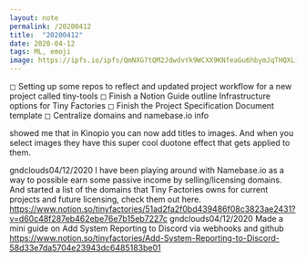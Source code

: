 ```yaml
---
layout: note
permalink: /20200412
title:  "20200412"
date: 2020-04-12 
tags: ML, emoji 
image: https://ipfs.io/ipfs/QmNXG7tQM2JdwdvYk9WCXX9KNfeaGu6hbymJqTHQXLfs9v?filename=20200318.png
---
```


◻︎ Setting up some repos to reflect and updated project workflow for a new project called tiny-tools
◻︎ Finish a Notion Guide outline Infrastructure options for Tiny Factories 
◻︎ Finish the Project Specification Document template
◻︎ Centralize domains and namebase.io info


showed me that in Kinopio you can now add titles to images. And when you select images they have this super cool duotone effect that gets applied to them.

gndclouds04/12/2020
I have been playing around with Namebase.io as a way to possible earn some passive income by selling/licensing domains. And started a list of the domains  that Tiny Factories owns for current projects and future licensing, check them out here. https://www.notion.so/tinyfactories/51ad2fa2f0bd439486f08c3823ae2431?v=d60c48f287eb462ebe76e7b15eb7227c
gndclouds04/12/2020
Made a mini guide on Add System Reporting to Discord via webhooks and github https://www.notion.so/tinyfactories/Add-System-Reporting-to-Discord-58d33e7da5704e23943dc6485183be01
